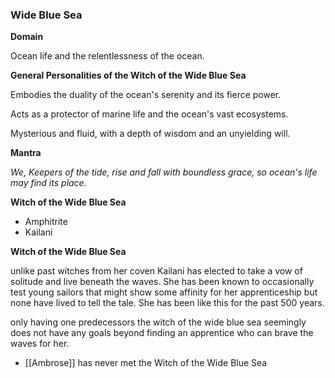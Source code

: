 ### **Wide Blue Sea**

**Domain**

Ocean life and the relentlessness of the ocean.

**General Personalities of the Witch of the Wide Blue Sea**

Embodies the duality of the ocean's serenity and its fierce power.

Acts as a protector of marine life and the ocean's vast ecosystems.

Mysterious and fluid, with a depth of wisdom and an unyielding will.

**Mantra**

_We, Keepers of the tide, rise and fall with boundless grace, so ocean's life may find its place._

**Witch of the Wide Blue Sea**

- Amphitrite
- Kailani

**Witch of the Wide Blue Sea**

unlike past witches from her coven Kailani has elected to take a vow of solitude and live beneath the waves. She has been known to occasionally test young sailors that might show some affinity for her apprenticeship but none have lived to tell the tale. She has been like this for the past 500 years.

only having one predecessors the witch of the wide blue sea seemingly does not have any goals beyond finding an apprentice who can brave the waves for her.

- [[Ambrose]] has never met the Witch of the Wide Blue Sea